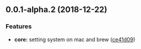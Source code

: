 ## 0.0.1-alpha.2 (2018-12-22)


### Features

* **core:** setting system on mac and brew ([ce41d09](https://github.com/kamontat/my_settings/commit/ce41d09))



